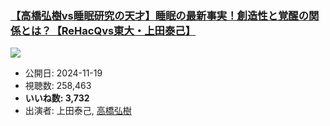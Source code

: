 ### [【高橋弘樹vs睡眠研究の天才】睡眠の最新事実！創造性と覚醒の関係とは？【ReHacQvs東大・上田泰己】](https://www.youtube.com/watch?v=I--nTX0cKwQ)
[![](https://img.youtube.com/vi/I--nTX0cKwQ/sddefault.jpg)](https://www.youtube.com/watch?v=I--nTX0cKwQ)
-   公開日: 2024-11-19
-   視聴数: 258,463
-   **いいね数: 3,732**
-   出演者: 上田泰己, [高橋弘樹](/rehacq_fan/people/高橋弘樹 "wikilink")
